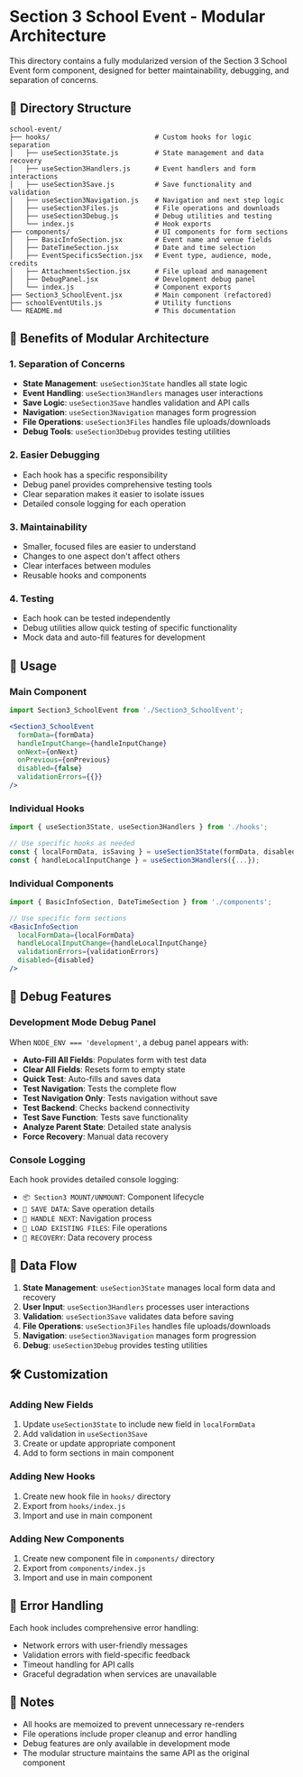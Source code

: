 # Section 3 School Event - Modular Architecture

This directory contains a fully modularized version of the Section 3 School Event form component, designed for better maintainability, debugging, and separation of concerns.

## 📁 Directory Structure

```
school-event/
├── hooks/                          # Custom hooks for logic separation
│   ├── useSection3State.js         # State management and data recovery
│   ├── useSection3Handlers.js      # Event handlers and form interactions
│   ├── useSection3Save.js          # Save functionality and validation
│   ├── useSection3Navigation.js    # Navigation and next step logic
│   ├── useSection3Files.js         # File operations and downloads
│   ├── useSection3Debug.js         # Debug utilities and testing
│   └── index.js                    # Hook exports
├── components/                     # UI components for form sections
│   ├── BasicInfoSection.jsx        # Event name and venue fields
│   ├── DateTimeSection.jsx         # Date and time selection
│   ├── EventSpecificsSection.jsx   # Event type, audience, mode, credits
│   ├── AttachmentsSection.jsx      # File upload and management
│   ├── DebugPanel.jsx              # Development debug panel
│   └── index.js                    # Component exports
├── Section3_SchoolEvent.jsx        # Main component (refactored)
├── schoolEventUtils.js             # Utility functions
└── README.md                       # This documentation
```

## 🎯 Benefits of Modular Architecture

### 1. **Separation of Concerns**
- **State Management**: `useSection3State` handles all state logic
- **Event Handling**: `useSection3Handlers` manages user interactions
- **Save Logic**: `useSection3Save` handles validation and API calls
- **Navigation**: `useSection3Navigation` manages form progression
- **File Operations**: `useSection3Files` handles file uploads/downloads
- **Debug Tools**: `useSection3Debug` provides testing utilities

### 2. **Easier Debugging**
- Each hook has a specific responsibility
- Debug panel provides comprehensive testing tools
- Clear separation makes it easier to isolate issues
- Detailed console logging for each operation

### 3. **Maintainability**
- Smaller, focused files are easier to understand
- Changes to one aspect don't affect others
- Clear interfaces between modules
- Reusable hooks and components

### 4. **Testing**
- Each hook can be tested independently
- Debug utilities allow quick testing of specific functionality
- Mock data and auto-fill features for development

## 🔧 Usage

### Main Component
```jsx
import Section3_SchoolEvent from './Section3_SchoolEvent';

<Section3_SchoolEvent
  formData={formData}
  handleInputChange={handleInputChange}
  onNext={onNext}
  onPrevious={onPrevious}
  disabled={false}
  validationErrors={{}}
/>
```

### Individual Hooks
```jsx
import { useSection3State, useSection3Handlers } from './hooks';

// Use specific hooks as needed
const { localFormData, isSaving } = useSection3State(formData, disabled);
const { handleLocalInputChange } = useSection3Handlers({...});
```

### Individual Components
```jsx
import { BasicInfoSection, DateTimeSection } from './components';

// Use specific form sections
<BasicInfoSection
  localFormData={localFormData}
  handleLocalInputChange={handleLocalInputChange}
  validationErrors={validationErrors}
  disabled={disabled}
/>
```

## 🧪 Debug Features

### Development Mode Debug Panel
When `NODE_ENV === 'development'`, a debug panel appears with:

- **Auto-Fill All Fields**: Populates form with test data
- **Clear All Fields**: Resets form to empty state
- **Quick Test**: Auto-fills and saves data
- **Test Navigation**: Tests the complete flow
- **Test Navigation Only**: Tests navigation without save
- **Test Backend**: Checks backend connectivity
- **Test Save Function**: Tests save functionality
- **Analyze Parent State**: Detailed state analysis
- **Force Recovery**: Manual data recovery

### Console Logging
Each hook provides detailed console logging:
- `📦 Section3 MOUNT/UNMOUNT`: Component lifecycle
- `💾 SAVE DATA`: Save operation details
- `🚀 HANDLE NEXT`: Navigation process
- `📁 LOAD EXISTING FILES`: File operations
- `🔧 RECOVERY`: Data recovery process

## 🔄 Data Flow

1. **State Management**: `useSection3State` manages local form data and recovery
2. **User Input**: `useSection3Handlers` processes user interactions
3. **Validation**: `useSection3Save` validates data before saving
4. **File Operations**: `useSection3Files` handles file uploads/downloads
5. **Navigation**: `useSection3Navigation` manages form progression
6. **Debug**: `useSection3Debug` provides testing utilities

## 🛠️ Customization

### Adding New Fields
1. Update `useSection3State` to include new field in `localFormData`
2. Add validation in `useSection3Save`
3. Create or update appropriate component
4. Add to form sections in main component

### Adding New Hooks
1. Create new hook file in `hooks/` directory
2. Export from `hooks/index.js`
3. Import and use in main component

### Adding New Components
1. Create new component file in `components/` directory
2. Export from `components/index.js`
3. Import and use in main component

## 🚨 Error Handling

Each hook includes comprehensive error handling:
- Network errors with user-friendly messages
- Validation errors with field-specific feedback
- Timeout handling for API calls
- Graceful degradation when services are unavailable

## 📝 Notes

- All hooks are memoized to prevent unnecessary re-renders
- File operations include proper cleanup and error handling
- Debug features are only available in development mode
- The modular structure maintains the same API as the original component 